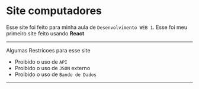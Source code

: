# Site computadores


Esse site foi feito para minha aula de `Desenvolvimento WEB 1`. Esse foi meu primeiro site feito usando **React**

---

Algumas Restricoes para esse site
- Proibido o uso de `API`
- Proibido o uso de `JSON` externo
- Proibido o uso de `Bando de Dados`

---
